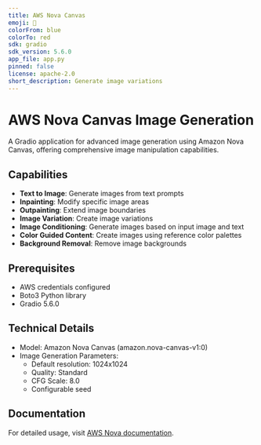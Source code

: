 ```yaml
---
title: AWS Nova Canvas
emoji: 🚀
colorFrom: blue
colorTo: red
sdk: gradio
sdk_version: 5.6.0
app_file: app.py
pinned: false
license: apache-2.0
short_description: Generate image variations
---
```



# AWS Nova Canvas Image Generation

A Gradio application for advanced image generation using Amazon Nova Canvas, offering comprehensive image manipulation capabilities.

## Capabilities

- **Text to Image**: Generate images from text prompts
- **Inpainting**: Modify specific image areas 
- **Outpainting**: Extend image boundaries 
- **Image Variation**: Create image variations
- **Image Conditioning**: Generate images based on input image and text
- **Color Guided Content**: Create images using reference color palettes
- **Background Removal**: Remove image backgrounds

## Prerequisites

- AWS credentials configured
- Boto3 Python library
- Gradio 5.6.0

## Technical Details

- Model: Amazon Nova Canvas (amazon.nova-canvas-v1:0)
- Image Generation Parameters:
  - Default resolution: 1024x1024
  - Quality: Standard
  - CFG Scale: 8.0
  - Configurable seed

## Documentation

For detailed usage, visit [AWS Nova documentation](https://docs.aws.amazon.com/nova/latest/userguide/what-is-nova.html).
